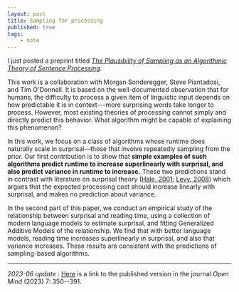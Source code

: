 ```yaml
---
layout: post
title: Sampling for processing
published: true 
tags:
    - note
---
```


I just posted a preprint titled [_The Plausibility of Sampling as an Algorithmic Theory of Sentence Processing_](https://osf.io/qjnpv). 

This work is a collaboration with Morgan Sonderegger, Steve Piantadosi, and Tim O'Donnell. It is based on the well-documented observation that for humans, the difficulty to process a given item of linguistic input depends on how predictable it is in context---more surprising words take longer to process. However, most existing theories of processing cannot simply and directly predict this behavior. What algorithm might be capable of explaining this phenomenon? 

In this work, we focus on a class of algorithms whose runtime does naturally scale in surprisal—those that involve repeatedly sampling from the prior. Our first contribution is to show that **simple examples of such algorithms predict runtime to increase superlinearly with surprisal, and also predict variance in runtime to increase.** These two predictions stand in contrast with literature on surprisal theory ([Hale, 2001](https://www.aclweb.org/anthology/N01-1021); [Levy, 2008](https://doi.org/10.1016/j.cognition.2007.05.006)) which argues that the expected processing cost should increase linearly with surprisal, and makes no prediction about variance. 

In the second part of this paper, we conduct an empirical study of the relationship between surprisal and reading time, using a collection of modern language models to estimate surprisal, and fitting Generalized Additive Models of the relationship. We find that with better language models, reading time increases superlinearly in surprisal, and also that variance increases. These results are consistent with the predictions of sampling-based algorithms.

---

_2023-06 update_
: [Here](https://doi.org/10.1162/opmi_a_00086) is a link to the published version in the journal _Open Mind_ (2023) 7: 350--391.
